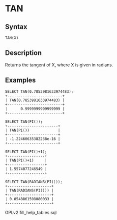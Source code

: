 
# TAN

## Syntax


```
TAN(X)
```

## Description


Returns the tangent of X, where X is given in radians.


## Examples


```
SELECT TAN(0.7853981633974483);
+-------------------------+
| TAN(0.7853981633974483) |
+-------------------------+
|      0.9999999999999999 |
+-------------------------+

SELECT TAN(PI());
+-----------------------+
| TAN(PI())             |
+-----------------------+
| -1.22460635382238e-16 |
+-----------------------+

SELECT TAN(PI()+1);
+-----------------+
| TAN(PI()+1)     |
+-----------------+
| 1.5574077246549 |
+-----------------+

SELECT TAN(RADIANS(PI()));
+--------------------+
| TAN(RADIANS(PI())) |
+--------------------+
| 0.0548861508080033 |
+--------------------+
```


GPLv2 fill_help_tables.sql

